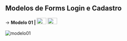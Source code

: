 ## Modelos de Forms Login e Cadastro


 &rarr; <b>Modelo 01 | </b>
  <img alt="HTML" height="20" width="30" src="https://cdn.jsdelivr.net/gh/devicons/devicon/icons/html5/html5-original.svg" />
  <img alt="CSS" height="20" width="30" src="https://cdn.jsdelivr.net/gh/devicons/devicon/icons/css3/css3-original.svg" />
<br><br>
<img src="imgs/modelo01.png" alt="modelo01">

